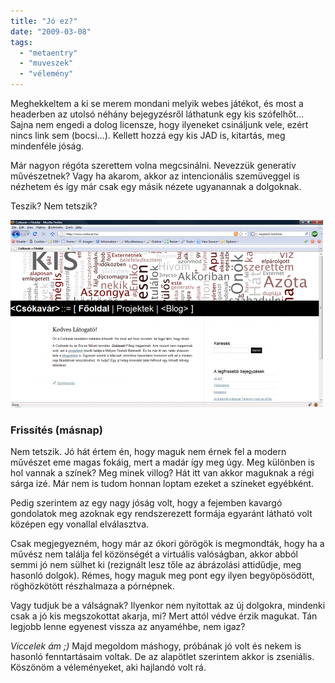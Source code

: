 ```yaml
---
title: "Jó ez?"
date: "2009-03-08"
tags: 
  - "metaentry"
  - "muveszek"
  - "vélemény"
---
```


Meghekkeltem a ki se merem mondani melyik webes játékot, és most a headerben az utolsó néhány bejegyzésről láthatunk egy kis szófelhőt... Sajna nem engedi a dolog licensze, hogy ilyeneket csináljunk vele, ezért nincs link sem (bocsi...). Kellett hozzá egy kis JAD is, kitartás, meg mindenféle jóság.

Már nagyon régóta szerettem volna megcsinálni. Nevezzük generatív művészetnek? Vagy ha akarom, akkor az intencionális szemüveggel is nézhetem és így már csak egy másik nézete ugyanannak a dolgoknak.

Teszik? Nem tetszik?

![faja](images/faja-500x300.png)

### Frissítés (másnap)

Nem tetszik. Jó hát értem én, hogy maguk nem érnek fel a modern művészet eme magas fokáig, mert a madár így meg úgy. Meg különben is hol vannak a színek? Meg minek villog? Hát itt van akkor maguknak a régi sárga izé. Már nem is tudom honnan loptam ezeket a színeket egyébként.

Pedig szerintem az egy nagy jóság volt, hogy a fejemben kavargó gondolatok meg azoknak egy rendszerezett formája egyaránt látható volt középen egy vonallal elválasztva.

Csak megjegyezném, hogy már az ókori görögök is megmondták, hogy ha a művész nem találja fel közönségét a virtuális valóságban, akkor abból semmi jó nem sülhet ki (rezignált lesz tőle az ábrázolási attidűdje, meg hasonló dolgok). Rémes, hogy maguk meg pont egy ilyen begyöpösödött, röghözkötött részhalmaza a pórnépnek.

Vagy tudjuk be a válságnak? Ilyenkor nem nyitottak az új dolgokra, mindenki csak a jó kis megszokottat akarja, mi? Mert attól védve érzik magukat. Tán legjobb lenne egyenest vissza az anyaméhbe, nem igaz?

_Viccelek ám ;)_ Majd megoldom máshogy, próbának jó volt és nekem is hasonló fenntartásaim voltak. De az alapötlet szerintem akkor is zseniális. Köszönöm a véleményeket, aki hajlandó volt rá.

